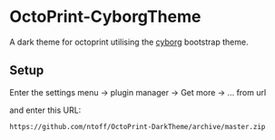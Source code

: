 # OctoPrint-CyborgTheme

A dark theme for octoprint utilising the [cyborg](https://bootswatch.com/2/cyborg/) bootstrap theme.

## Setup

Enter the settings menu -> plugin manager -> Get more -> ... from url

and enter this URL:

    https://github.com/ntoff/OctoPrint-DarkTheme/archive/master.zip
